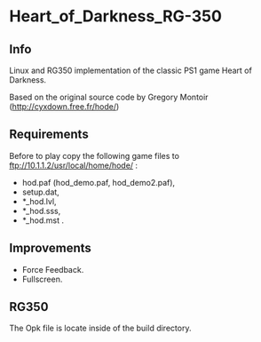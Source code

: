 # Heart_of_Darkness_RG-350

## Info

Linux and RG350 implementation of the classic PS1 game Heart of Darkness.

Based on the original source code by Gregory Montoir (http://cyxdown.free.fr/hode/)

## Requirements
Before to play copy the following game files to ftp://10.1.1.2/usr/local/home/hode/ :
- hod.paf (hod_demo.paf, hod_demo2.paf),
- setup.dat,
- *_hod.lvl,
- *_hod.sss,
- *_hod.mst .

## Improvements
- Force Feedback.
- Fullscreen.
  
## RG350
The Opk file is locate inside of the build directory.
